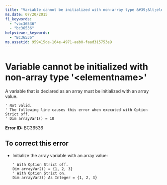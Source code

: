 ```yaml
---
title: "Variable cannot be initialized with non-array type &#39;&lt;elementname&gt;&#39;"
ms.date: 07/20/2015
f1_keywords: 
  - "vbc36536"
  - "bc36536"
helpviewer_keywords: 
  - "BC36536"
ms.assetid: 959415de-164e-4971-aab0-faad315753e9
---
```

# Variable cannot be initialized with non-array type &#39;&lt;elementname&gt;&#39;
A variable that is declared as an array must be initialized with an array value.  
  
```  
' Not valid.  
' The following line causes this error when executed with Option Strict off.  
' Dim arrayVar1() = 10  
```  
  
 **Error ID:** BC36536  
  
## To correct this error  
  
- Initialize the array variable with an array value:  
  
  ```
  ' With Option Strict off.  
  Dim arrayVar2() = {1, 2, 3}  
  ' With Option Strict on.  
  Dim arrayVar3() As Integer = {1, 2, 3}  
  ```